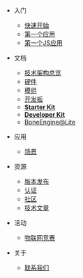 - 入门
  - [快速开始](zh-cn/quickstart.md)
  - [第一个应用](zh-cn/helloworld.md)
  - [第一个JS应用](zh-cn/boneengine_firstjs.md)

- 文档
  - [技术架构总览](zh-cn/technical-overview.md)
  - [硬件](zh-cn/hardware.md)
  - [模组](zh-cn/modules.md)
  - [开发板](zh-cn/boards.md)
  - [**Starter Kit**](zh-cn/starterkit.md)
  - [**Developer Kit**](zh-cn/developerkit.md)
  - [BoneEngine@Lite](zh-cn/boneengine-lite-tech.md)

- 应用
  - [场景](zh-cn/scenario.md)

- 资源
  - [版本发布](zh-cn/release.md)
  - [认证](zh-cn/certification.md)
  - [社区](zh-cn/community.md)
  - [技术文章](zh-cn/articles.md)

- 活动
  - [物联网竞赛](zh-cn/activity-iot-contest.md)

- 关于
  - [联系我们](zh-cn/contact.md)
